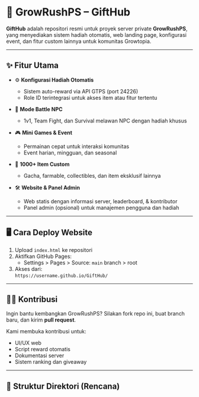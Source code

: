 # 🎁 GrowRushPS – GiftHub

**GiftHub** adalah repositori resmi untuk proyek server private **GrowRushPS**, yang menyediakan sistem hadiah otomatis, web landing page, konfigurasi event, dan fitur custom lainnya untuk komunitas Growtopia.

---

## ✨ Fitur Utama

- ⚙️ **Konfigurasi Hadiah Otomatis**
  - Sistem auto-reward via API GTPS (port 24226)
  - Role ID terintegrasi untuk akses item atau fitur tertentu

- 🧠 **Mode Battle NPC**
  - 1v1, Team Fight, dan Survival melawan NPC dengan hadiah khusus

- 🎮 **Mini Games & Event**
  - Permainan cepat untuk interaksi komunitas
  - Event harian, mingguan, dan seasonal

- 💎 **1000+ Item Custom**
  - Gacha, farmable, collectibles, dan item eksklusif lainnya

- 🛠️ **Website & Panel Admin**
  - Web statis dengan informasi server, leaderboard, & kontributor
  - Panel admin (opsional) untuk manajemen pengguna dan hadiah

---

## 🖥️ Cara Deploy Website

1. Upload `index.html` ke repositori
2. Aktifkan GitHub Pages:
   - Settings > Pages > Source: `main` branch > root
3. Akses dari:  
   `https://username.github.io/GiftHub/`

---

## 🧑‍💻 Kontribusi

Ingin bantu kembangkan GrowRushPS? Silakan fork repo ini, buat branch baru, dan kirim **pull request**.

Kami membuka kontribusi untuk:
- UI/UX web
- Script reward otomatis
- Dokumentasi server
- Sistem ranking dan giveaway

---

## 📁 Struktur Direktori (Rencana)
